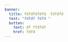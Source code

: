 ```yaml
---
banner:
  title: fdfdfdfdfd  fdfdfd
  text: "fdfdf fdfd "
  button:
    text: df ffdfdf
    href: fdfd
---
```

